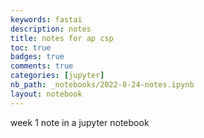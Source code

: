 ```yaml
---
keywords: fastai
description: notes
title: notes for ap csp
toc: true 
badges: true
comments: true
categories: [jupyter]
nb_path: _notebooks/2022-8-24-notes.ipynb
layout: notebook
---
```


<!--
#################################################
### THIS FILE WAS AUTOGENERATED! DO NOT EDIT! ###
#################################################
# file to edit: _notebooks/2022-8-24-notes.ipynb
-->

<div class="container" id="notebook-container">
        
<div class="cell border-box-sizing text_cell rendered"><div class="inner_cell">
<div class="text_cell_render border-box-sizing rendered_html">
<p>week 1
note in a jupyter notebook</p>

</div>
</div>
</div>
</div>
 

